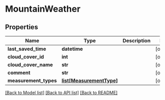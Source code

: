 # MountainWeather

## Properties
Name | Type | Description | Notes
------------ | ------------- | ------------- | -------------
**last_saved_time** | **datetime** |  | [optional] 
**cloud_cover_id** | **int** |  | [optional] 
**cloud_cover_name** | **str** |  | [optional] 
**comment** | **str** |  | [optional] 
**measurement_types** | [**list[MeasurementType]**](MeasurementType.md) |  | [optional] 

[[Back to Model list]](../README.md#documentation-for-models) [[Back to API list]](../README.md#documentation-for-api-endpoints) [[Back to README]](../README.md)


